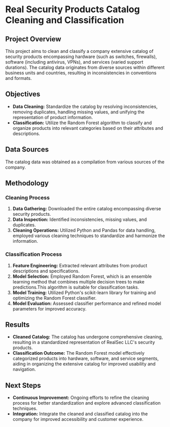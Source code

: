 
# Real Security Products Catalog Cleaning and Classification

## Project Overview
This project aims to clean and classify a company extensive catalog of security products encompassing hardware (such as switches, firewalls), software (including antivirus, VPNs), and services (varied support durations). The catalog data originates from diverse sources within different business units and countries, resulting in inconsistencies in conventions and formats.

## Objectives
- **Data Cleaning:** Standardize the catalog by resolving inconsistencies, removing duplicates, handling missing values, and unifying the representation of product information.
- **Classification:** Utilize the Random Forest algorithm to classify and organize products into relevant categories based on their attributes and descriptions.

## Data Sources
The catalog data was obtained as a compilation from various sources of the company.

## Methodology
### Cleaning Process
1. **Data Gathering:** Downloaded the entire catalog encompassing diverse security products.
2. **Data Inspection:** Identified inconsistencies, missing values, and duplicates.
3. **Cleaning Operations:** Utilized Python and Pandas for data handling, employed various cleaning techniques to standardize and harmonize the information.

### Classification Process
1. **Feature Engineering:** Extracted relevant attributes from product descriptions and specifications.
2. **Model Selection:** Employed Random Forest, which is an ensemble learning method that combines multiple decision trees to make predictions.This algorithm is suitable for classification tasks.
3. **Model Training:** Utilized Python's scikit-learn library for training and optimizing the Random Forest classifier.
4. **Model Evaluation:** Assessed classifier performance and refined model parameters for improved accuracy.

## Results
- **Cleaned Catalog:** The catalog has undergone comprehensive cleaning, resulting in a standardized representation of RealSec LLC's security products.
- **Classification Outcome:** The Random Forest model effectively categorized products into hardware, software, and service segments, aiding in organizing the extensive catalog for improved usability and navigation.

## Next Steps
- **Continuous Improvement:** Ongoing efforts to refine the cleaning process for better standardization and explore advanced classification techniques.
- **Integration:** Integrate the cleaned and classified catalog into the company for improved accessibility and customer experience.
